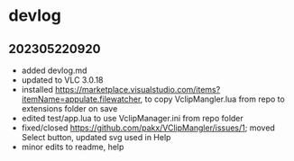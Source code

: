 # devlog

## 202305220920

- added devlog.md
- updated to VLC 3.0.18
- installed <https://marketplace.visualstudio.com/items?itemName=appulate.filewatcher>, to copy VclipMangler.lua from repo to extensions folder on save
- edited test/app.lua to use VclipManager.ini from repo folder
- fixed/closed <https://github.com/pakx/VClipMangler/issues/1>; moved Select button, updated svg used in Help
- minor edits to readme, help
